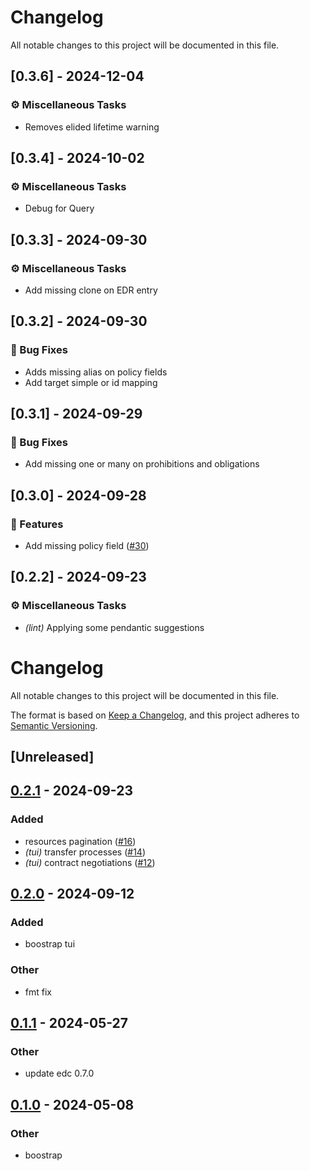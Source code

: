 # Changelog

All notable changes to this project will be documented in this file.

## [0.3.6] - 2024-12-04

### ⚙️ Miscellaneous Tasks

- Removes elided lifetime warning

<!-- generated by git-cliff -->
<!-- generated by git-cliff -->
## [0.3.4] - 2024-10-02

### ⚙️ Miscellaneous Tasks

- Debug for Query

<!-- generated by git-cliff -->
## [0.3.3] - 2024-09-30

### ⚙️ Miscellaneous Tasks

- Add missing clone on EDR entry

<!-- generated by git-cliff -->
## [0.3.2] - 2024-09-30

### 🐛 Bug Fixes

- Adds missing alias on policy fields
- Add target simple or id mapping

<!-- generated by git-cliff -->
## [0.3.1] - 2024-09-29

### 🐛 Bug Fixes

- Add missing one or many on prohibitions and obligations

<!-- generated by git-cliff -->
## [0.3.0] - 2024-09-28

### 🚀 Features

- Add missing policy field ([#30](https://github.com/dataspace-rs/edc-rs/pull/30))

<!-- generated by git-cliff -->
## [0.2.2] - 2024-09-23

### ⚙️ Miscellaneous Tasks

- *(lint)* Applying some pendantic suggestions

<!-- generated by git-cliff -->
# Changelog
All notable changes to this project will be documented in this file.

The format is based on [Keep a Changelog](https://keepachangelog.com/en/1.0.0/),
and this project adheres to [Semantic Versioning](https://semver.org/spec/v2.0.0.html).

## [Unreleased]

## [0.2.1](https://github.com/wolf4ood/edc-rs/compare/v0.2.0...v0.2.1) - 2024-09-23

### Added

- resources pagination ([#16](https://github.com/wolf4ood/edc-rs/pull/16))
- *(tui)* transfer processes ([#14](https://github.com/wolf4ood/edc-rs/pull/14))
- *(tui)* contract negotiations ([#12](https://github.com/wolf4ood/edc-rs/pull/12))

## [0.2.0](https://github.com/wolf4ood/edc-rs/compare/v0.1.1...v0.2.0) - 2024-09-12

### Added

- boostrap tui

### Other

- fmt fix

## [0.1.1](https://github.com/wolf4ood/edc-rs/compare/v0.1.0...v0.1.1) - 2024-05-27

### Other
- update edc 0.7.0

## [0.1.0](https://github.com/wolf4ood/edc-rs/releases/tag/v0.1.0) - 2024-05-08

### Other
- boostrap
